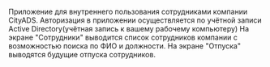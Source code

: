 Приложение для внутреннего пользования сотрудниками компании CityADS. 
Авторизация в приложении осуществляется по учётной записи Active Directory(учётная запись к вашему рабочему компьютеру)
На экране "Сотрудники" выводится список сотрудников компании с возможностью поиска по ФИО и должности.
На экране "Отпуска" выводятся будущие отпуска сотрудников.
